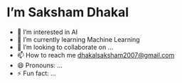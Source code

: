 <h1>I’m Saksham Dhakal</h1>
<body>
  
- 👀 I’m interested in AI
- 🌱 I’m currently learning Machine Learning
- 💞️ I’m looking to collaborate on ...
- 📫 How to reach me dhakalsaksham2007@gmail.com
- 😄 Pronouns: ...
- ⚡ Fun fact: ...

</body>
<!---
sakshamdhakal/sakshamdhakal is a ✨ special ✨ repository because its `README.md` (this file) appears on your GitHub profile.
You can click the Preview link to take a look at your changes.
--->
